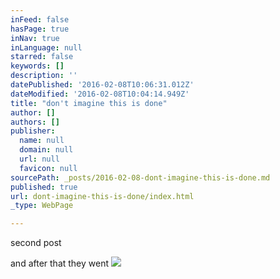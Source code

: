 ```yaml
---
inFeed: false
hasPage: true
inNav: true
inLanguage: null
starred: false
keywords: []
description: ''
datePublished: '2016-02-08T10:06:31.012Z'
dateModified: '2016-02-08T10:04:14.949Z'
title: "don't imagine this is done"
author: []
authors: []
publisher:
  name: null
  domain: null
  url: null
  favicon: null
sourcePath: _posts/2016-02-08-dont-imagine-this-is-done.md
published: true
url: dont-imagine-this-is-done/index.html
_type: WebPage

---
```

second post

and after that they went
![](https://the-grid-user-content.s3-us-west-2.amazonaws.com/98226a6c-9a7e-411e-9e9d-794bc03c967a.jpg)
